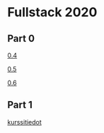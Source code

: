 # Fullstack 2020

## Part 0

[0.4](https://github.com/matiastamsi/fullstack/blob/master/part0/0.4.pdf)

[0.5](https://github.com/matiastamsi/fullstack/blob/master/part0/0.5.pdf)

[0.6](https://github.com/matiastamsi/fullstack/blob/master/part0/0.6.pdf)

## Part 1

[kurssitiedot](https://github.com/matiastamsi/fullstack/blob/master/part1/kurssitiedot)
